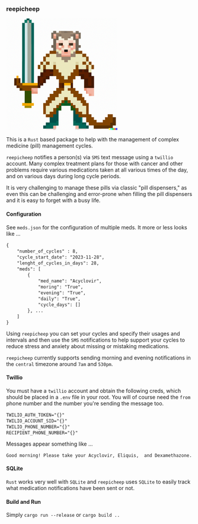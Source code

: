 ### reepicheep
<img src="https://github.com/danielbeach/reepicheep/blob/main/imgs/reep.png" width="300">

This is a `Rust` based package to help with the management of
complex medicine (pill) management cycles.

`reepicheep` notifies a person(s) via `SMS` text message using a `twillio` account.
Many complex treatment plans for those with cancer and other problems
require various medications taken at all various times of the day,
and on various days during long cycle periods.

It is very challenging to manage these pills via classic 
"pill dispensers," as even this can be challenging and
error-prone when filling the pill dispensers and it is easy
to forget with a busy life.

#### Configuration
See `meds.json` for the configuration of multiple meds.
It more or less looks like ...
```
{
    "number_of_cycles" : 8,
    "cycle_start_date": "2023-11-28",
    "lenght_of_cycles_in_days": 28,
    "meds": [
        {
            "med_name": "Acyclovir",
            "moring": "True",
            "evening": "True",
            "daily": "True",
            "cycle_days": []
        }, ...
    ]
}
```

Using `reepicheep` you can set your cycles and
specify their usages and intervals and then use
the `SMS` notifications to help support your 
cycles to reduce stress and anxiety about missing
or mistaking medications.

`reepicheep` currently supports sending morning and
evening notifications in the `central` timezone around
`7am` and `530pm`.


#### Twillio
You must have a `twillio` account and obtain the following creds,
which should be placed in a `.env` file in your root. You will of
course need the `from` phone number and the number you're sending
the message too.
```
TWILIO_AUTH_TOKEN="{}"
TWILIO_ACCOUNT_SID="{}"
TWILIO_PHONE_NUMBER="{}"
RECIPIENT_PHONE_NUMBER="{}"
```
Messages appear something like ...
```
Good morning! Please take your Acyclovir, Eliquis,  and Dexamethazone.
```

#### SQLite
`Rust` works very well with `SQLite` and `reepicheep` uses `SQLite`
to easily track what medication notifications have been sent or not.

#### Build and Run
Simply `cargo run --release` or `cargo build ..` 

